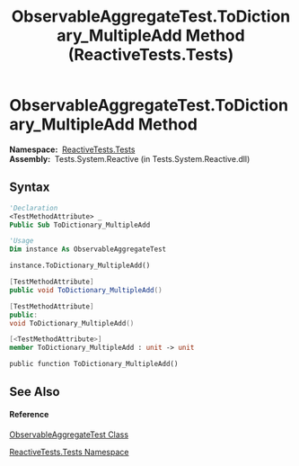 ﻿---
title: ObservableAggregateTest.ToDictionary_MultipleAdd Method  (ReactiveTests.Tests)
TOCTitle: ToDictionary_MultipleAdd Method
ms:assetid: M:ReactiveTests.Tests.ObservableAggregateTest.ToDictionary_MultipleAdd
ms:mtpsurl: https://msdn.microsoft.com/en-us/library/reactivetests.tests.observableaggregatetest.todictionary_multipleadd(v=VS.103)
ms:contentKeyID: 36620303
ms.date: 06/28/2011
mtps_version: v=VS.103
f1_keywords:
- ReactiveTests.Tests.ObservableAggregateTest.ToDictionary_MultipleAdd
dev_langs:
- CSharp
- JScript
- VB
- FSharp
- c++
---

# ObservableAggregateTest.ToDictionary\_MultipleAdd Method

**Namespace:**  [ReactiveTests.Tests](hh289046\(v=vs.103\).md)  
**Assembly:**  Tests.System.Reactive (in Tests.System.Reactive.dll)

## Syntax

``` vb
'Declaration
<TestMethodAttribute> _
Public Sub ToDictionary_MultipleAdd
```

``` vb
'Usage
Dim instance As ObservableAggregateTest

instance.ToDictionary_MultipleAdd()
```

``` csharp
[TestMethodAttribute]
public void ToDictionary_MultipleAdd()
```

``` c++
[TestMethodAttribute]
public:
void ToDictionary_MultipleAdd()
```

``` fsharp
[<TestMethodAttribute>]
member ToDictionary_MultipleAdd : unit -> unit 
```

``` jscript
public function ToDictionary_MultipleAdd()
```

## See Also

#### Reference

[ObservableAggregateTest Class](hh314823\(v=vs.103\).md)

[ReactiveTests.Tests Namespace](hh289046\(v=vs.103\).md)

